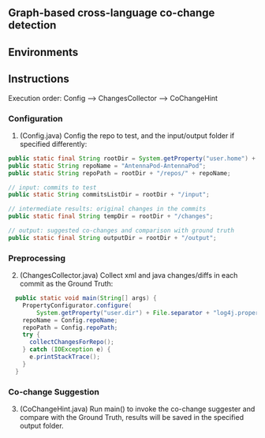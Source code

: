 ## Graph-based cross-language co-change detection

## Environments

## Instructions

Execution order: Config --> ChangesCollector --> CoChangeHint

### Configuration

1. (Config.java) Config the repo to test, and the input/output folder if specified differently:

```java
public static final String rootDir = System.getProperty("user.home") + "/coding/changelint";
public static String repoName = "AntennaPod-AntennaPod";
public static String repoPath = rootDir + "/repos/" + repoName;

// input: commits to test
public static String commitsListDir = rootDir + "/input";

// intermediate results: original changes in the commits
public static final String tempDir = rootDir + "/changes";

// output: suggested co-changes and comparison with ground truth
public static final String outputDir = rootDir + "/output";
```

### Preprocessing

2. (ChangesCollector.java) Collect xml and java changes/diffs in each commit as the Ground Truth:

```java
  public static void main(String[] args) {
    PropertyConfigurator.configure(
        System.getProperty("user.dir") + File.separator + "log4j.properties");
    repoName = Config.repoName;
    repoPath = Config.repoPath;
    try {
      collectChangesForRepo();
    } catch (IOException e) {
      e.printStackTrace();
    }
  }

```

### Co-change Suggestion 

3. (CoChangeHint.java) Run main() to invoke the co-change suggester and compare with the Ground Truth, results will be saved in the specified output folder.

